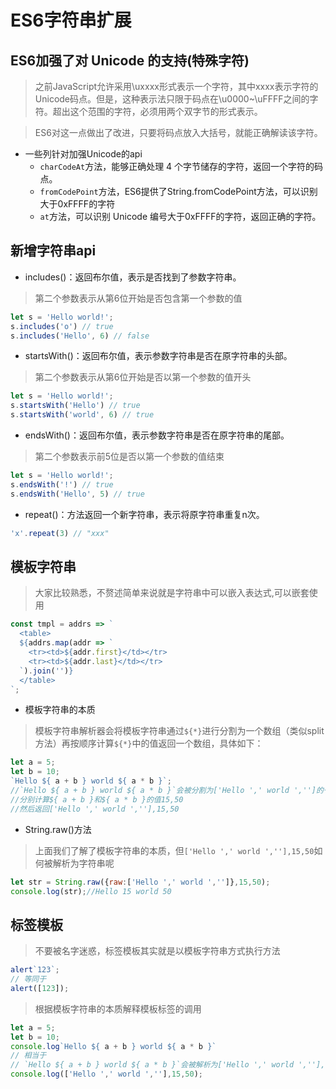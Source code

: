 # ES6字符串扩展

## ES6加强了对 Unicode 的支持(特殊字符)
>之前JavaScript允许采用\uxxxx形式表示一个字符，其中xxxx表示字符的Unicode码点。但是，这种表示法只限于码点在\u0000~\uFFFF之间的字符。超出这个范围的字符，必须用两个双字节的形式表示。

>ES6对这一点做出了改进，只要将码点放入大括号，就能正确解读该字符。

- 一些列针对加强Unicode的api
    - `charCodeAt`方法，能够正确处理 4 个字节储存的字符，返回一个字符的码点。
    - `fromCodePoint`方法，ES6提供了String.fromCodePoint方法，可以识别大于0xFFFF的字符
    - `at`方法，可以识别 Unicode 编号大于0xFFFF的字符，返回正确的字符。
## 新增字符串api

- includes()：返回布尔值，表示是否找到了参数字符串。
>第二个参数表示从第6位开始是否包含第一个参数的值
```javascript
let s = 'Hello world!';
s.includes('o') // true
s.includes('Hello', 6) // false
```

- startsWith()：返回布尔值，表示参数字符串是否在原字符串的头部。
>第二个参数表示从第6位开始是否以第一个参数的值开头
```javascript
let s = 'Hello world!';
s.startsWith('Hello') // true
s.startsWith('world', 6) // true
```

- endsWith()：返回布尔值，表示参数字符串是否在原字符串的尾部。
>第二个参数表示前5位是否以第一个参数的值结束
```javascript
let s = 'Hello world!';
s.endsWith('!') // true
s.endsWith('Hello', 5) // true
```

- repeat()：方法返回一个新字符串，表示将原字符串重复n次。
```javascript
'x'.repeat(3) // "xxx"
```

## 模板字符串
>大家比较熟悉，不赘述简单来说就是字符串中可以嵌入表达式,可以嵌套使用
```javascript
const tmpl = addrs => `
  <table>
  ${addrs.map(addr => `
    <tr><td>${addr.first}</td></tr>
    <tr><td>${addr.last}</td></tr>
  `).join('')}
  </table>
`;
```
- 模板字符串的本质
>模板字符串解析器会将模板字符串通过`${*}`进行分割为一个数组（类似split方法）再按顺序计算`${*}`中的值返回一个数组，具体如下：
```javascript
let a = 5;
let b = 10;
`Hello ${ a + b } world ${ a * b }`;
//`Hello ${ a + b } world ${ a * b }`会被分割为['Hello ',' world ','']的一个数组(数组中还有一个属性raw)
//分别计算${ a + b }和${ a * b }的值15,50
//然后返回['Hello ',' world ',''],15,50
```
- String.raw()方法
>上面我们了解了模板字符串的本质，但`['Hello ',' world ',''],15,50`如何被解析为字符串呢
```javascript
let str = String.raw({raw:['Hello ',' world ','']},15,50);
console.log(str);//Hello 15 world 50
```

## 标签模板
>不要被名字迷惑，标签模板其实就是以模板字符串方式执行方法
```javascript
alert`123`;
// 等同于
alert([123]);
```
>根据模板字符串的本质解释模板标签的调用
```javascript
let a = 5;
let b = 10;
console.log`Hello ${ a + b } world ${ a * b }`
// 相当于
// `Hello ${ a + b } world ${ a * b }`会被解析为['Hello ',' world ',''],15,50
console.log(['Hello ',' world ',''],15,50);
```